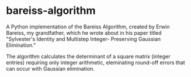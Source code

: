 # bareiss-algorithm
A Python implementation of the Bareiss Algorithm, created by Erwin Bareiss, my grandfather, which he wrote about in his paper titled "Sylvester's Identity and Multistep Integer- Preserving Gaussian Elimination." 

The algorithm calculates the determinant of a square matrix (integer entries) requiring only integer arithmetic, eleminating round-off errors that can occur with Gaussian elimination. 

